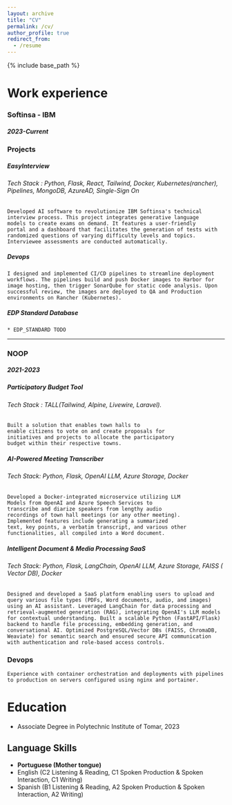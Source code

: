```yaml
---
layout: archive
title: "CV"
permalink: /cv/
author_profile: true
redirect_from:
  - /resume
---
```


{% include base_path %}

Work experience
======
###  **Softinsa - IBM**
##### 2023-Current


  ### Projects

##### EasyInterview
###### Tech Stack : Python, Flask, React, Tailwind, Docker, Kubernetes(rancher), Pipelines, MongoDB, AzureAD, Single-Sign On

    Developed AI software to revolutionize IBM Softinsa's technical
    interview process. This project integrates generative language
    models to create exams on demand. It features a user-friendly
    portal and a dashboard that facilitates the generation of tests with
    randomized questions of varying difficulty levels and topics.
    Interviewee assessments are conducted automatically.

##### Devops
    I designed and implemented CI/CD pipelines to streamline deployment workflows. The pipelines build and push Docker images to Harbor for image hosting, then trigger SonarQube for static code analysis. Upon successful review, the images are deployed to QA and Production environments on Rancher (Kubernetes).

##### EDP Standard Database

    * EDP_STANDARD TODO
---
### **NOOP**
##### 2021-2023
##### Participatory Budget Tool
###### Tech Stack : TALL(Tailwind, Alpine, Livewire, Laravel).

    Built a solution that enables town halls to
    enable citizens to vote on and create proposals for
    initiatives and projects to allocate the participatory
    budget within their respective towns.


##### AI-Powered Meeting Transcriber
###### Tech Stack: Python, Flask, OpenAI LLM, Azure Storage, Docker

    Developed a Docker-integrated microservice utilizing LLM
    Models from OpenAI and Azure Speech Services to
    transcribe and diarize speakers from lengthy audio
    recordings of town hall meetings (or any other meeting).
    Implemented features include generating a summarized
    text, key points, a verbatim transcript, and various other
    functionalities, all compiled into a Word document.

##### Intelligent Document & Media Processing SaaS
###### Tech Stack: Python, Flask, LangChain, OpenAI LLM, Azure Storage, FAISS ( Vector DB), Docker

    Designed and developed a SaaS platform enabling users to upload and query various file types (PDFs, Word documents, audio, and images) using an AI assistant. Leveraged LangChain for data processing and retrieval-augmented generation (RAG), integrating OpenAI's LLM models for contextual understanding. Built a scalable Python (FastAPI/Flask) backend to handle file processing, embedding generation, and conversational AI. Optimized PostgreSQL/Vector DBs (FAISS, ChromaDB, Weaviate) for semantic search and ensured secure API communication with authentication and role-based access controls.

### Devops

    Experience with container orchestration and deployments with pipelines to production on servers configured using nginx and portainer.


Education
======
* Associate Degree in Polytechnic Institute of Tomar, 2023



## Language Skills

* **Portuguese (Mother tongue)**
* English (C2 Listening & Reading, C1 Spoken Production & Spoken Interaction, C1 Writing)
* Spanish (B1 Listening & Reading, A2 Spoken Production & Spoken Interaction, A2 Writing)